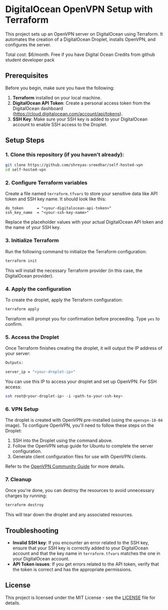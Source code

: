 # DigitalOcean OpenVPN Setup with Terraform

This project sets up an OpenVPN server on DigitalOcean using Terraform. It automates the creation of a DigitalOcean Droplet, installs OpenVPN, and configures the server.

Total cost: $6/month. Free if you have Digital Ocean Credits from github student developer pack

## Prerequisites

Before you begin, make sure you have the following:

1. **Terraform** installed on your local machine.
2. **DigitalOcean API Token**: Create a personal access token from the DigitalOcean dashboard (https://cloud.digitalocean.com/account/api/tokens).
3. **SSH Key**: Make sure your SSH key is added to your DigitalOcean account to enable SSH access to the Droplet.

## Setup Steps

### 1. Clone this repository (if you haven't already):

```sh
git clone https://github.com/shreyas-sreedhar/self-hosted-vpn
cd self-hosted-vpn
```

### 2. Configure Terraform variables

Create a file named `terraform.tfvars` to store your sensitive data like API token and SSH key name. It should look like this:

```hcl
do_token      = "<your-digitalocean-api-token>"
ssh_key_name  = "<your-ssh-key-name>"
```

Replace the placeholder values with your actual DigitalOcean API token and the name of your SSH key.

### 3. Initialize Terraform

Run the following command to initialize the Terraform configuration:

```sh
terraform init
```

This will install the necessary Terraform provider (in this case, the DigitalOcean provider).

### 4. Apply the configuration

To create the droplet, apply the Terraform configuration:

```sh
terraform apply
```

Terraform will prompt you for confirmation before proceeding. Type `yes` to confirm.

### 5. Access the Droplet

Once Terraform finishes creating the droplet, it will output the IP address of your server:

```sh
Outputs:

server_ip = "<your-droplet-ip>"
```

You can use this IP to access your droplet and set up OpenVPN. For SSH access:

```sh
ssh root@<your-droplet-ip> -i <path-to-your-ssh-key>
```

### 6. VPN Setup

The droplet is created with OpenVPN pre-installed (using the `openvpn-18-04` image). To configure OpenVPN, you'll need to follow these steps on the Droplet:

1. SSH into the Droplet using the command above.
2. Follow the OpenVPN setup guide for Ubuntu to complete the server configuration.
3. Generate client configuration files for use with OpenVPN clients.

Refer to the [OpenVPN Community Guide](https://openvpn.net/community-resources/) for more details.

### 7. Cleanup

Once you're done, you can destroy the resources to avoid unnecessary charges by running:

```sh
terraform destroy
```

This will tear down the droplet and any associated resources.

## Troubleshooting

- **Invalid SSH key**: If you encounter an error related to the SSH key, ensure that your SSH key is correctly added to your DigitalOcean account and that the key name in `terraform.tfvars` matches the one in your DigitalOcean account.
- **API Token issues**: If you get errors related to the API token, verify that the token is correct and has the appropriate permissions.

## License

This project is licensed under the MIT License - see the [LICENSE](LICENSE) file for details.
